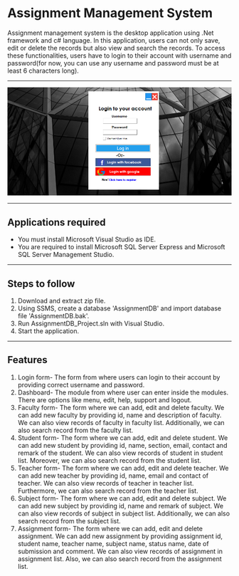 # Assignment Management System

Assignment management system is the desktop application using .Net framework and c# language. In this application, users can not only save, edit or delete the records but also view and search the records. To access these functionalities, users have to login to their account with username and password(for now, you can use any username and password must be at least 6 characters long). 

---

![](login.png)

---

## Applications required

- You must install Microsoft Visual Studio as IDE.
- You are required to install Microsoft SQL Server Express and Microsoft SQL Server Management Studio.

---

## Steps to follow

1. Download and extract zip file.
2. Using SSMS, create a database 'AssignmentDB' and import database file 'AssignmentDB.bak'.
3. Run AssignmentDB_Project.sln with Visual Studio.
5. Start the application.

---

## Features

1. Login form- The form from where users can login to their account by providing correct username and password.
2. Dashboard- The module from where user can enter inside the modules. There are options like menu, edit, help, support and logout.
3. Faculty form- The form where we can add, edit and delete faculty. We can add new faculty by providing id, name and description of faculty. We can also view records of faculty in faculty list. Additionally, we can also search record from the faculty list.
4. Student form- The form where we can add, edit and delete student. We can add new student by providing id, name, section, email, contact and remark of the student. We can also view records of student in student list. Moreover, we can also search record from the student list.
5. Teacher form- The form where we can add, edit and delete teacher. We can add new teacher by providing id, name, email and contact of teacher. We can also view records of teacher in teacher list. Furthermore, we can also search record from the teacher list.
6. Subject form- The form where we can add, edit and delete subject. We can add new subject by providing id, name and remark of subject. We can also view records of subject in subject list. Additionally, we can also search record from the subject list.
7. Assignment form- The form where we can add, edit and delete assignment. We can add new assignment by providing assignment id, student name, teacher name, subject name, status name, date of submission and comment. We can also view records of assignment in assignment list. Also, we can also search record from the assignment list. 
